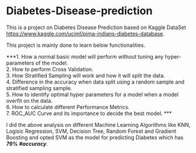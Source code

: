 # Diabetes-Disease-prediction

This is a project on Diabetes Disease Prediction based on Kaggle DataSet https://www.kaggle.com/uciml/pima-indians-diabetes-database. 

This project is mainly done to learn below functionalities.

***1. How a normal basic model will perform without tuning any hyper-parameters of the model. </br>
2. How to perform Cross Validation. </br>
3. How Stratified Sampling will work and how it will split the data. </br>
4. Difference in the accuracy when data split using a random sample and stratified sampling sample. </br>
5. How to identify optimal hyper parameters for a model when a model overfit on the data. </br>
6. How to calculate different Performance Metrics. </br>
7. ROC_AUC Curve and its importance to decide the best model. ***

I did the above analysis on different Machine Learning Algorithms like KNN, Logisic Regression, SVM, Decision Tree, Random Forest and Gradient Boosting and opted SVM as the model for predicting Diabetes which has ***79% #accuracy***.
